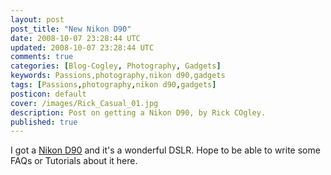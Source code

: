 ```yaml
---           
layout: post
post_title: "New Nikon D90"
date: 2008-10-07 23:28:44 UTC
updated: 2008-10-07 23:28:44 UTC
comments: true
categories: [Blog-Cogley, Photography, Gadgets]
keywords: Passions,photography,nikon d90,gadgets
tags: [Passions,photography,nikon d90,gadgets]
posticon: default
cover: /images/Rick_Casual_01.jpg
description: Post on getting a Nikon D90, by Rick COgley.
published: true
---
```

 
I got a [Nikon D90](http://www.nikonusa.com/Find-Your-Nikon/Product/Digital-SLR/25446/D90.html) and it's a wonderful DSLR. Hope to be able to write some FAQs or Tutorials about it here.
